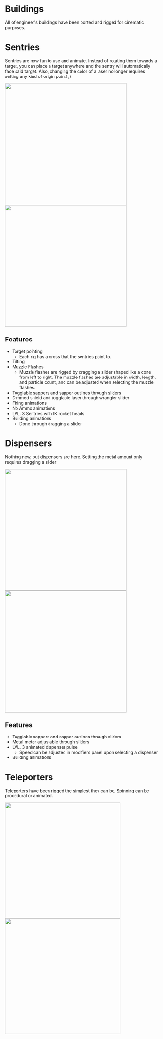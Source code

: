 # Buildings  
All of engineer's buildings have been ported and rigged for cinematic purposes.

# Sentries  
Sentries are now fun to use and animate. Instead of rotating them towards a target, you can place a target anywhere and the sentry will automatically face said target. Also, changing the color of a laser no longer requires setting any kind of origin point! ;)  

<img src="https://github.com/hisprofile/blenderstuff/assets/41131633/567e40d0-66c2-4e15-9c65-fab97d43bb72" height=400> <img src="https://github.com/hisprofile/blenderstuff/assets/41131633/b29ec75a-39d8-4674-a9c9-e215d8eaa454" height=400>

## Features  
- Target pointing
  - Each rig has a cross that the sentries point to.
- Tilting
- Muzzle Flashes
  - Muzzle flashes are rigged by dragging a slider shaped like a cone from left to right. The muzzle flashes are adjustable in width, length, and particle count, and can be adjusted when selecting the muzzle flashes.
- Togglable sappers and sapper outlines through sliders
- Dimmed shield and togglable laser through wrangler slider
- Firing animations
- No Ammo animations
- LVL. 3 Sentries with IK rocket heads
- Building animations
  - Done through dragging a slider
 
# Dispensers  
Nothing new, but dispensers are here. Setting the metal amount only requires dragging a slider

<img src="https://github.com/hisprofile/blenderstuff/assets/41131633/6ebe1fb3-b619-43f8-b6e5-bb2e4baa7d00" height=400>
<img src="https://github.com/hisprofile/blenderstuff/assets/41131633/c8f4e989-274b-4e69-803b-52308af8380d" height=400>

## Features  
- Togglable sappers and sapper outlines through sliders
- Metal meter adjustable through sliders
- LVL. 3 animated dispenser pulse
  - Speed can be adjusted in modifiers panel upon selecting a dispenser
- Building animations
 
# Teleporters  
Teleporters have been rigged the simplest they can be. Spinning can be procedural or animated.

<img src="https://github.com/hisprofile/blenderstuff/assets/41131633/b610c8ed-a604-47cd-af4a-851f85e8d2c9" height=380>
<img src="https://github.com/hisprofile/blenderstuff/assets/41131633/e9ce1d68-58c4-4d57-a2cc-8c00ac5b4bd7" height=380>
